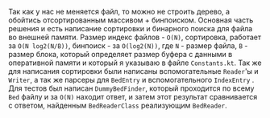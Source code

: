 Так как у нас не меняется файл, то можно не строить дерево, а обойтись отсортированным массивом + бинпоиском. Основная часть решения и есть написание сортировки и бинарного поиска для файла во внешней памяти. Размер индекс файлов - `O(N)`, сортировка, работает за `O(N log2(N/B))`, бинпоиск - за `O(log2(N))`, где `N` - размер файла, `B` - размер блока, который определяет размер буфера с данными в оперативной памяти и который я указываю в файле `Constants.kt`. Так же для написания сортировки были написаны вспомогательные `Reader`'ы и `Writer`, а так же парсеры для `BedEntry` и вспомогательного `IndexEntry` . Для тестов был написан `DummyBedFinder`, который проходится по всему `Bed` файлу и за `O(N)` находит ответ, и затем этот результат сравнивается с ответом, найденным `BedReaderClass` реализующим `BedReader`.